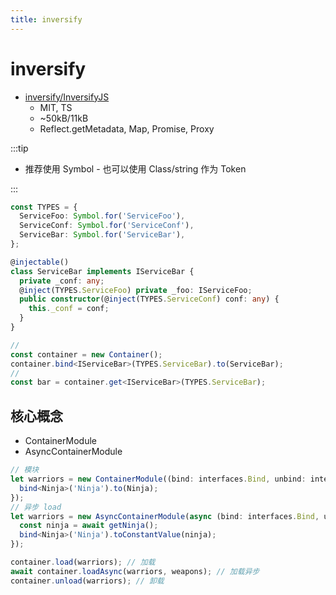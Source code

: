 ```yaml
---
title: inversify
---
```


# inversify

- [inversify/InversifyJS](https://github.com/inversify/InversifyJS)
  - MIT, TS
  - ~50kB/11kB
  - Reflect.getMetadata, Map, Promise, Proxy

:::tip

- 推荐使用 Symbol - 也可以使用 Class/string 作为 Token

:::

```ts
const TYPES = {
  ServiceFoo: Symbol.for('ServiceFoo'),
  ServiceConf: Symbol.for('ServiceConf'),
  ServiceBar: Symbol.for('ServiceBar'),
};

@injectable()
class ServiceBar implements IServiceBar {
  private _conf: any;
  @inject(TYPES.ServiceFoo) private _foo: IServiceFoo;
  public constructor(@inject(TYPES.ServiceConf) conf: any) {
    this._conf = conf;
  }
}

//
const container = new Container();
container.bind<IServiceBar>(TYPES.ServiceBar).to(ServiceBar);
//
const bar = container.get<IServiceBar>(TYPES.ServiceBar);
```

## 核心概念

- ContainerModule
- AsyncContainerModule

```ts
// 模块
let warriors = new ContainerModule((bind: interfaces.Bind, unbind: interfaces.Unbind) => {
  bind<Ninja>('Ninja').to(Ninja);
});
// 异步 load
let warriors = new AsyncContainerModule(async (bind: interfaces.Bind, unbind: interfaces.Unbind) => {
  const ninja = await getNinja();
  bind<Ninja>('Ninja').toConstantValue(ninja);
});

container.load(warriors); // 加载
await container.loadAsync(warriors, weapons); // 加载异步
container.unload(warriors); // 卸载
```
